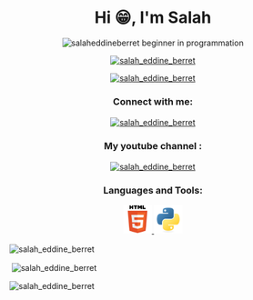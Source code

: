 <h1 align="center">Hi 😁, I'm Salah</h1>
<p align="center"> <img src="https://komarev.com/ghpvc/?username=salaheddineberret&label=Profile%20views&color=0e75b6&style=flat" alt="salaheddineberret" />  beginner in programmation</p>

<p align="center"> <a href="https://github.com/ryo-ma/github-profile-trophy"><img src="https://github-profile-trophy.vercel.app/?username=SBerret3301" alt="salah_eddine_berret" /></a> </p>

<p align="center"> <a href="https://twitter.com/SALAHEDDIN38731" target="blank"><img src="https://img.shields.io/twitter/follow/salah_eddine_berret?logo=twitter&style=for-the-badge" alt="salah_eddine_berret" /></a> </p>

<h3 align="center">Connect with me:</h3>
<p align="center">
<a href="https://instagram.com/salah_eddine_berret?igshid=YTQwZjQ0NmI0OA==" target="_blank"><img align="center" src="https://raw.githubusercontent.com/rahuldkjain/github-profile-readme-generator/master/src/images/icons/Social/instagram.svg" alt="salah_eddine_berret" height="50" width="50" /></a>
</p>
<h3 align="center">My youtube channel :</h3>
<p align="center">
<a href="https://youtube.com/@TheKaleidoscope3301?feature=shared" target="_blank"><img align="center" src="https://raw.githubusercontent.com/rahuldkjain/github-profile-readme-generator/master/src/images/icons/Social/youtube.svg" alt="salah_eddine_berret" height="50" width="50" />
  
</a></p>

<h3 align="center">Languages and Tools:</h3>
<p align="center"> <a href="https://www.w3.org/html/" target="_blank" rel="noreferrer"> <img src="https://raw.githubusercontent.com/devicons/devicon/master/icons/html5/html5-original-wordmark.svg" alt="html5" width="50" height="50"/> </a> <a href="https://www.python.org" target="_blank" rel="noreferrer"> <img src="https://raw.githubusercontent.com/devicons/devicon/master/icons/python/python-original.svg" alt="python" width="50" height="50"/> </a> </p>

<p><img align="center" src="https://github-readme-stats.vercel.app/api/top-langs?username=SBerret3301&show_icons=true&locale=en&layout=compact" alt="salah_eddine_berret" /></p>

<p>&nbsp;<img align="center" src="https://github-readme-stats.vercel.app/api?username=SBerret3301&show_icons=true&locale=en" alt="salah_eddine_berret" /></p>

<p><img align="center" src="https://github-readme-streak-stats.herokuapp.com/?user=SBerret3301&" alt="salah_eddine_berret" /></p>
